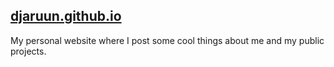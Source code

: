 ## [djaruun.github.io](https://djaruun.github.io)

My personal website where I post some cool things about me and my public projects.
